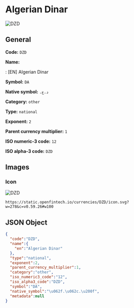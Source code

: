 
# Algerian Dinar 
![DZD](https://static.openfintech.io/currencies/DZD/icon.svg?w=278&c=v0.59.26#w100)  

## General 
 
**Code:** `DZD` 
 
**Name:** 
 
:	[EN] Algerian Dinar 
 
**Symbol:** `DA` 
 
**Native symbol:** `د.ج.‏` 
 
**Category:** `other` 
 
**Type:** `national` 
 
**Exponent:** `2` 
 
**Parent currency multiplier:** `1` 
 
**ISO numeric-3 code:** `12` 
 
**ISO alpha-3 code:** `DZD` 
 

## Images 

### Icon 
 
![DZD](https://static.openfintech.io/currencies/DZD/icon.svg?w=278&c=v0.59.26#w100)  

```
https://static.openfintech.io/currencies/DZD/icon.svg?w=278&c=v0.59.26#w100
```  

## JSON Object 

```json
{
  "code":"DZD",
  "name":{
    "en":"Algerian Dinar"
  },
  "type":"national",
  "exponent":2,
  "parent_currency_multiplier":1,
  "category":"other",
  "iso_numeric3_code":"12",
  "iso_alpha3_code":"DZD",
  "symbol":"DA",
  "native_symbol":"\u062f.\u062c.\u200f",
  "metadata":null
}
```  

